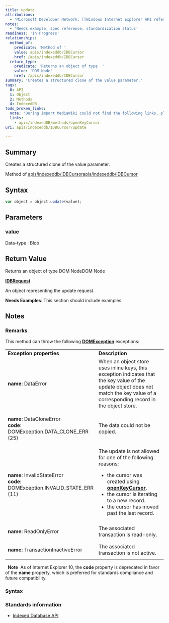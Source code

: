 ```yaml
---
title: update
attributions:
  - 'Microsoft Developer Network: [[Windows Internet Explorer API reference](http://msdn.microsoft.com/en-us/library/ie/hh828809%28v=vs.85%29.aspx) Article]'
notes:
  - 'Needs example, spec reference, standardization status'
readiness: 'In Progress'
relationships:
  method_of:
    predicate: 'Method of '
    value: apis/indexeddb/IDBCursor
    href: /apis/indexeddb/IDBCursor
  return_type:
    predicate: 'Returns an object of type  '
    value: 'DOM Node'
    href: /apis/indexeddb/IDBCursor
summary: 'Creates a structured clone of the value parameter.'
tags:
  0: API
  1: Object
  2: Methods
  4: IndexedDB
todo_broken_links:
  note: 'During import MediaWiki could not find the following links, please fix and adjust this list.'
  links:
    - apis/indexedDB/methods/openKeyCursor
uri: apis/indexeddb/IDBCursor/update

---
```

## Summary

Creates a structured clone of the value parameter.

Method of [apis/indexeddb/IDBCursor](/apis/indexeddb/IDBCursor)[apis/indexeddb/IDBCursor](/apis/indexeddb/IDBCursor)

## Syntax

``` js
var object = object.update(value);
```

## Parameters

### value

 Data-type
:   Blob

## Return Value

Returns an object of type DOM NodeDOM Node

[**IDBRequest**](/apis/indexeddb/IDBRequest)

An object representing the update request.

**Needs Examples**: This section should include examples.

## Notes

### Remarks

This method can throw the following [**DOMException**](/dom/DOMException) exceptions:

<table>
<col width="50%" />
<col width="50%" />
<tbody>
<tr class="odd">
<td align="left"><strong>Exception properties</strong></td>
<td align="left"><strong>Description</strong></td>
</tr>
<tr class="even">
<td align="left"><dl>
<p></p>
<dt>
<strong>name</strong>: DataError
</dt>
</dl></td>
<td align="left">When an object store uses inline keys, this exception indicates that the key value of the update object does not match the key value of a corresponding record in the object store.</td>
</tr>
<tr class="odd">
<td align="left"><dl>
<p></p>
<dt>
<strong>name</strong>: DataCloneError
</dt>
<dt>
<strong>code</strong>: DOMException.DATA_CLONE_ERR (25)
</dt>
</dl></td>
<td align="left">The data could not be copied.</td>
</tr>
<tr class="even">
<td align="left"><dl>
<p></p>
<dt>
<strong>name</strong>: InvalidStateError
</dt>
<dt>
<strong>code</strong>: DOMException.INVALID_STATE_ERR (11)
</dt>
</dl></td>
<td align="left">The update is not allowed for one of the following reasons:
<ul>
<li>the cursor was created using <a href="/w/index.php?title=apis/indexedDB/methods/openKeyCursor&amp;action=edit&amp;redlink=1"><strong>openKeyCursor</strong></a>.</li>
<li>the cursor is iterating to a new record.</li>
<li>the cursor has moved past the last record.</li>
</ul></td>
</tr>
<tr class="odd">
<td align="left"><dl>
<p></p>
<dt>
<strong>name</strong>: ReadOnlyError
</dt>
</dl></td>
<td align="left">The associated transaction is read-only.</td>
</tr>
<tr class="even">
<td align="left"><dl>
<p></p>
<dt>
<strong>name</strong>: TransactionInactiveError
</dt>
</dl></td>
<td align="left">The associated transaction is not active.</td>
</tr>
</tbody>
</table>

  **Note**  As of Internet Explorer 10, the **code** property is deprecated in favor of the **name** property, which is preferred for standards compliance and future compatibility.

### Syntax

### Standards information

-   [Indexed Database API](http://go.microsoft.com/fwlink/p/?LinkId=224519)
